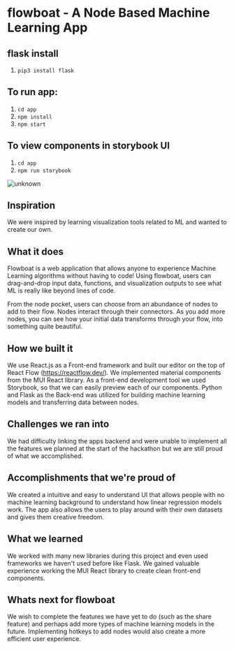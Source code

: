 # flowboat - A Node Based Machine Learning App

## flask install
1. `pip3 install flask`


## To run app:
1. `cd app`
2. `npm install`
3. `npm start`

## To view components in storybook UI
1. `cd app`
2. `npm run storybook`

![unknown](https://user-images.githubusercontent.com/56213581/137636585-b6453b2c-139c-4a59-95b8-ea89c95b8b15.png)

## Inspiration
We were inspired by learning visualization tools related to ML and wanted to create our own.

## What it does
Flowboat is a web application that allows anyone to experience Machine Learning algorithms without having to code! Using flowboat, users can drag-and-drop input data, functions, and visualization outputs to see what ML is really like beyond lines of code.

From the node pocket, users can choose from an abundance of nodes to add to their flow. Nodes interact through their connectors. As you add more nodes, you can see how your initial data transforms through your flow, into something quite beautiful.

## How we built it
We use React.js as a Front-end framework and built our editor on the top of React Flow (https://reactflow.dev/). We implemented material components from the MUI React library. As a front-end development tool we used Storybook, so that we can easily preview each of our components. Python and Flask as the Back-end was utilized for building machine learning models and transferring data between nodes.

## Challenges we ran into
We had difficulty linking the apps backend and were unable to implement all the features we planned at the start of the hackathon but we are still proud of what we accomplished.

## Accomplishments that we're proud of
We created a intuitive and easy to understand UI that allows people with no machine learning background to understand how linear regression models work. The app also allows the users to play around with their own datasets and gives them creative freedom.

## What we learned
We worked with many new libraries during this project and even used frameworks we haven't used before like Flask. We gained valuable experience working the MUI React library to create clean front-end components.

## Whats next for flowboat
We wish to complete the features we have yet to do (such as the share feature) and perhaps add more types of machine learning models in the future. Implementing hotkeys to add nodes would also create a more efficient user experience.
